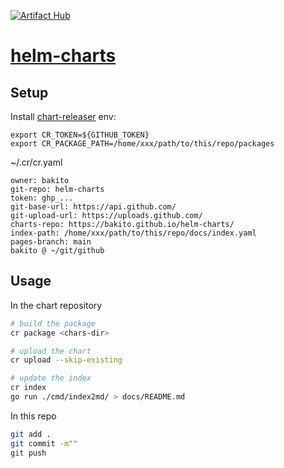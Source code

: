 [![Artifact Hub](https://img.shields.io/endpoint?url=https://artifacthub.io/badge/repository/bakito)](https://artifacthub.io/packages/search?repo=bakito)
# [helm-charts](https://bakito.github.io/helm-charts/)

## Setup

Install [chart-releaser](https://github.com/helm/chart-releaser)
env:
```ỳaml
export CR_TOKEN=${GITHUB_TOKEN}
export CR_PACKAGE_PATH=/home/xxx/path/to/this/repo/packages
```

~/.cr/cr.yaml

```ỳaml
owner: bakito
git-repo: helm-charts
token: ghp_...
git-base-url: https://api.github.com/
git-upload-url: https://uploads.github.com/
charts-repo: https://bakito.github.io/helm-charts/
index-path: /home/xxx/path/to/this/repo/docs/index.yaml
pages-branch: main
bakito @ ~/git/github
```

## Usage

In the chart repository

```bash
# build the package
cr package <chars-dir>

# upload the chart
cr upload --skip-existing

# update the index
cr index
go run ./cmd/index2md/ > docs/README.md
```

In this repo

```bash
git add .
git commit -m""
git push
```
